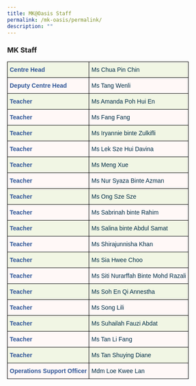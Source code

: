 ```yaml
---
title: MK@Oasis Staff
permalink: /mk-oasis/permalink/
description: ""
---
```

### MK Staff

<style type="text/css">
.tg  {border-collapse:collapse;border-spacing:0;}
.tg td{border-color:black;border-style:solid;border-width:1px;font-family:Arial, sans-serif;font-size:14px;
  overflow:hidden;padding:10px 5px;word-break:normal;}
.tg th{border-color:black;border-style:solid;border-width:1px;font-family:Arial, sans-serif;font-size:14px;
  font-weight:normal;overflow:hidden;padding:10px 5px;word-break:normal;}
.tg .tg-dv6r{background-color:#F1F6E4;color:#2F5597;font-weight:bold;text-align:left;vertical-align:top}
.tg .tg-j74v{background-color:#F1F6E4;color:#002D46;font-weight:normal;text-align:left;vertical-align:top}
.tg .tg-8com{background-color:#FFF8F7;color:#2F5597;font-weight:bold;text-align:left;vertical-align:top}
.tg .tg-1d14{background-color:#FFF8F7;color:#002D46;font-weight:normal;text-align:left;vertical-align:top}
</style>
<table class="tg">
<thead>
  <tr>
    <th class="tg-dv6r">Centre Head</th>
    <th class="tg-j74v">Ms Chua Pin Chin</th>
  </tr>
</thead>
<tbody>
  <tr>
    <td class="tg-8com">Deputy Centre Head</td>
    <td class="tg-1d14">Ms Tang Wenli</td>
  </tr>
  <tr>
    <td class="tg-dv6r">Teacher</td>
    <td class="tg-j74v">Ms Amanda Poh Hui En</td>
  </tr>
  <tr>
    <td class="tg-8com">Teacher</td>
    <td class="tg-1d14">Ms Fang Fang</td>
  </tr>
  <tr>
    <td class="tg-dv6r">Teacher<br></td>
    <td class="tg-j74v">Ms Iryannie binte Zulkifli<br></td>
  </tr>
  <tr>
    <td class="tg-8com">Teacher</td>
    <td class="tg-1d14">Ms Lek Sze Hui Davina</td>
  </tr>
  <tr>
    <td class="tg-dv6r">Teacher</td>
    <td class="tg-j74v">Ms Meng Xue</td>
  </tr>
  <tr>
    <td class="tg-8com">Teacher<br></td>
    <td class="tg-1d14">Ms Nur Syaza Binte Azman<br></td>
  </tr>
  <tr>
    <td class="tg-dv6r">Teacher</td>
    <td class="tg-j74v">Ms Ong Sze Sze</td>
  </tr>
  <tr>
    <td class="tg-8com">Teacher</td>
    <td class="tg-1d14">Ms Sabrinah binte Rahim</td>
  </tr>
  <tr>
    <td class="tg-dv6r">Teacher</td>
    <td class="tg-j74v">Ms Salina binte Abdul Samat</td>
  </tr>
  <tr>
    <td class="tg-8com">Teacher<br></td>
    <td class="tg-1d14">Ms Shirajunnisha Khan</td>
  </tr>
  <tr>
    <td class="tg-dv6r">Teacher</td>
    <td class="tg-j74v">Ms Sia Hwee Choo</td>
  </tr>
  <tr>
    <td class="tg-8com">Teacher</td>
    <td class="tg-1d14">Ms Siti Nurarffah Binte Mohd Razali</td>
  </tr>
  <tr>
		<tr>
    <td class="tg-dv6r">Teacher</td>
    <td class="tg-j74v">Ms Soh En Qi Annestha</td>
  </tr>
	<tr>
    <td class="tg-8com">Teacher</td>
    <td class="tg-1d14">Ms Song Lili</td>
  </tr>
	<tr>
    <td class="tg-dv6r">Teacher</td>
    <td class="tg-j74v">Ms Suhailah Fauzi Abdat</td>
  </tr>
	<tr>
    <td class="tg-8com">Teacher</td>
    <td class="tg-1d14">Ms Tan Li Fang</td>
  </tr>
	<tr>
    <td class="tg-dv6r">Teacher</td>
    <td class="tg-j74v">Ms Tan Shuying Diane</td>
  </tr>
	  <td class="tg-8com">Operations Support Officer<br></td>
    <td class="tg-1d14">Mdm Loe Kwee Lan</td>
  </tr>
</tbody>
</table>
